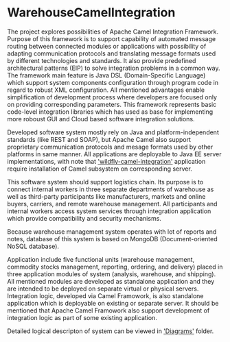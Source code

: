 # WarehouseCamelIntegration

The project explores possibilities of Apache Camel Integration Framework. </br>
Purpose of this framework is to support capability of automated message routing between connected modules or applications
with possibility of adapting communication protocols and translating message formats used by different technologies and standards. 
It also provide predefined architectural patterns (EIP) to solve integration problems in a common way. 
The framework main feature is Java DSL (Domain-Specific Language) which support system components configuration through program code in regard to robust XML configuration. 
All mentioned advantages enable simplification of development process where developers are focused only on providing corresponding parameters. 
This framework represents basic code-level integration libraries which has used as base for implementing more roboust GUI and Cloud based software integration solutions. 

Developed software system mostly rely on Java and platform-independent standards (like REST and SOAP), but Apache Camel also support proprietary communication protocols and mesage formats used by other platforms in same manner.
All applications are deployable to Java EE server implementations, with note that <a href="./wildfly-camel-cdi">'wildfly-camel-integration'</a> application require installation of Camel subsystem on corresponding server. 

This software system should support logistics chain. 
Its purpose is to connect internal workers in three separate departments of warehouse as well as third-party participants like manufacturers, markets and online buyers, carriers, and remote warehouse management. 
All participants and internal workers access system services through integration application which provide compatibility and security mechanisms.

Because warehouse management system operates with lot of reports and notes, database of this system is based on MongoDB (Document-oriented NoSQL database).

Application include five functional units (warehouse management, commodity stocks management, reporting, ordering, and delivery) placed in three application modules of system (analysis, warehouse, and shipping).
All mentioned modules are developed as standalone application and they are intended to be deployed on separate virtual or physical servers. 
Integration logic, developed via Camel Framowork, is also standalone application which is deployable on existing or separate server.
It should be mentioned that Apache Camel Framowork also support development of integration logic as part of some existing application.  

Detailed logical descripton of system can be viewed in <a href="Diagrams">'Diagrams'</a> folder.

